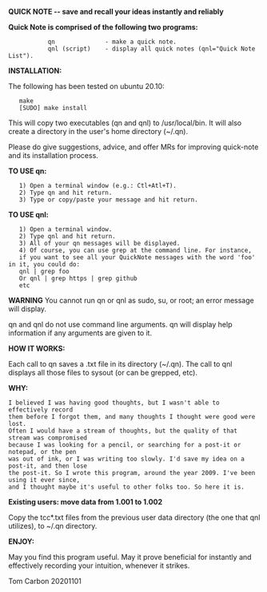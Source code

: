  **QUICK NOTE -- save and recall your ideas instantly and reliably**

  **Quick Note is comprised of the following two programs:**
 
               qn              - make a quick note.
               qnl (script)    - display all quick notes (qnl="Quick Note List").
        
 **INSTALLATION:**
 
 The following has been tested on ubuntu 20.10: 

       make
       [SUDO] make install

This will copy two executables (qn and qnl) to /usr/local/bin. It will also create a directory in the user's home directory (~/.qn).

Please do give suggestions, advice, and offer MRs for improving quick-note and its installation process.


 **TO USE qn:**
 
       1) Open a terminal window (e.g.: Ctl+Atl+T).
       2) Type qn and hit return.
       3) Type or copy/paste your message and hit return.
      

 **TO USE qnl:**
 
       1) Open a terminal window.
       2) Type qnl and hit return. 
       3) All of your qn messages will be displayed.
       4) Of course, you can use grep at the command line. For instance, 
       if you want to see all your QuickNote messages with the word 'foo' in it, you could do: 
       qnl | grep foo
       Or qnl | grep https | grep github
       etc

 **WARNING** You cannot run qn or qnl as sudo, su, or root; an error message will display.

 qn and qnl do not use command line arguments. qn will display help information 
 if any arguments are given to it.

 **HOW IT WORKS:**
 
Each call to qn saves a .txt file in its directory (~/.qn). The call to qnl displays all those files to sysout (or can be grepped, etc).
 
 **WHY:**

	I believed I was having good thoughts, but I wasn't able to effectively record
	them before I forgot them, and many thoughts I thought were good were lost. 
	Often I would have a stream of thoughts, but the quality of that stream was compromised
	because I was looking for a pencil, or searching for a post-it or notepad, or the pen 
	was out of ink, or I was writing too slowly. I'd save my idea on a post-it, and then lose 
	the post-it. So I wrote this program, around the year 2009. I've been using it ever since, 
	and I thought maybe it's useful to other folks too. So here it is.

 
 **Existing users: move data from 1.001 to 1.002**
 
 Copy the tcc*.txt files from the previous user data directory (the one that qnl utilizes), to ~/.qn directory.

 **ENJOY:**
 
 May you find this program useful. May it prove beneficial for instantly and effectively recording your intuition, whenever it strikes.

 Tom Carbon 20201101
